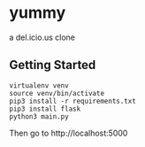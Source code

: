 # yummy
a del.icio.us clone

## Getting Started 

```
virtualenv venv
source venv/bin/activate
pip3 install -r requirements.txt
pip3 install flask
python3 main.py
```

Then go to http://localhost:5000
